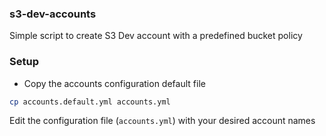 ### s3-dev-accounts

Simple script to create S3 Dev account with a predefined bucket policy

### Setup

- Copy the accounts configuration default file

```sh
cp accounts.default.yml accounts.yml
```

Edit the configuration file (`accounts.yml`) with your desired account names
